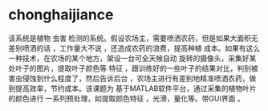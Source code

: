# chonghaijiance
该系统是植物 虫害 检测的系统。假设农场主，需要喷洒农药，但是如果大面积无差别喷洒的话 ，工作量大不说 ，还造成农药的浪费，提高种植 成本。如果有这么一种技术，在农场的某个地方，架设一台可全天候自动 旋转的摄像头，采集好某处叶子的图片，提取叶子颜色等 特征 ，跟训练好的一些叶子的结果对比，判别被害虫侵蚀到什么程度了，然后告诉后台 ，农场主进行有差别地精准喷洒农药，做到提高效率，节约成本。该课题为 基于MATLAB软件平台，通过采集的植物叶片 的颜色进行 一系列预处理，如提取颜色特征 ，光滑，量化等。带GUI界面 。
